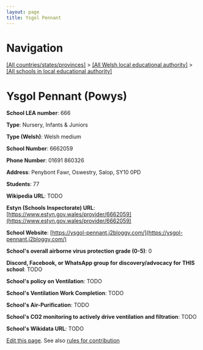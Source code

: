 ```yaml
---
layout: page
title: Ysgol Pennant
---
```

# Navigation

[[All countries/states/provinces]](../../..) > [[All Welsh local educational authority]](../..) > [[All schools in local educational authority]](..)

# Ysgol Pennant (Powys)

**School LEA number**: 666

**Type**: Nursery, Infants & Juniors

**Type (Welsh)**: Welsh medium

**School Number**: 6662059

**Phone Number**: 01691 860326

**Address**: Penybont Fawr, Oswestry, Salop, SY10 0PD

**Students**: 77

**Wikipedia URL**: TODO

**Estyn (Schools Inspectorate) URL**: [https://www.estyn.gov.wales/provider/6662059](https://www.estyn.gov.wales/provider/6662059)

**School Website**: [https://ysgol-pennant.j2bloggy.com/](https://ysgol-pennant.j2bloggy.com/)

**School's overall airborne virus protection grade (0-5)**: 0

**Discord, Facebook, or WhatsApp group for discovery/advocacy for THIS school**: TODO

**School's policy on Ventilation**: TODO

**School's Ventilation Work Completion**: TODO

**School's Air-Purification**: TODO

**School's CO2 monitoring to actively drive ventilation and filtration**: TODO

**School's Wikidata URL**: TODO




[Edit this page](https://github.com/VentilationProject/Wales/edit/prif/./Powys/Ysgol_Pennant.md). See also [rules for contribution](../../../contribution-rules/)